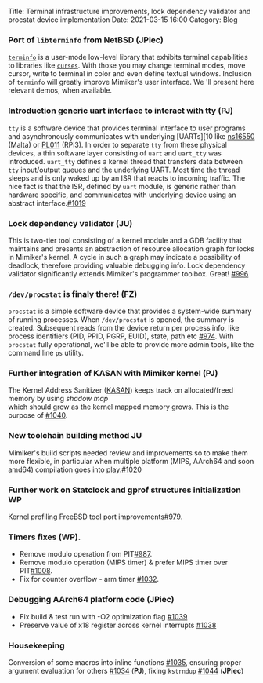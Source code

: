 Title: Terminal infrastructure improvements, lock dependency validator and procstat device implementation 
Date: 2021-03-15 16:00
Category: Blog

### Port of `libterminfo` from NetBSD (**JPiec**)

[`terminfo`][6] is a user-mode low-level library that exhibits terminal capabilities to libraries like [`curses`][7]. With those you may change terminal modes, move cursor, write to terminal in color and even define textual windows. Inclusion of `terminfo` will greatly improve Mimiker's user interface. We   'll present here relevant demos, when available.

### Introduction generic uart interface to interact with tty (**PJ**)

`tty` is a software device that provides terminal interface to user programs and asynchronously communicates with underlying [UARTs][10 like [ns16550][9] (Malta) or [PL011][8] (RPi3). In order to separate `tty` from these physical devices, a thin software layer consisting of `uart` and `uart_tty` was introduced. `uart_tty` defines a kernel thread that transfers data between `tty` input/output queues and the underlying UART. Most time the thread sleeps and is only waked up by an ISR that reacts to incoming traffic. The nice fact is that the ISR, defined by `uart` module, is generic rather than hardware specific, and communicates with underlying device using an abstract interface.[#1019][12]


### Lock dependency validator (**JU**)

This is two-tier tool consisting of a kernel module and a GDB facility that maintains and presents an abstraction of resource allocation graph for locks in Mimiker's kernel.  A cycle in such a graph may indicate a possibility of deadlock, therefore providing valuable debugging info. Lock dependency validator significantly extends Mimiker's programmer toolbox. Great!  [#996][19] 

### `/dev/procstat` is finaly there! (**FZ**)

`procstat` is a simple software device that provides a system-wide summary of running processes. When `/dev/procstat` is opened, the summary is created. Subsequent reads from the device return per process info, like process identifiers (PID, PPID, PGRP, EUID), state, path etc [#974][17]. With `procstat` fully operational, we'll be able to provide more admin tools, like the command line `ps` utility.

### Further integration of KASAN with Mimiker kernel (**PJ**)

The Kernel Address Sanitizer ([KASAN][11]) keeps track on allocated/freed memory by using *shadow map*  
which should grow as the kernel mapped memory grows. This is the purpose of [#1040][13].


### New toolchain building method **JU**
Mimiker's build scripts needed review and improvements so to make them more flexible, in particular when multiple platform (MIPS, AArch64 and soon amd64) compilation goes into play.[#1020][20]


### Further work on Statclock and gprof structures initialization **WP**

Kernel profiling FreeBSD tool port improvements[#979][18].


### Timers fixes (**WP**).

 * Remove modulo operation from PIT[#987][14]. 
 * Remove modulo operation (MIPS timer) & prefer MIPS timer over PIT[#1008][15]. 
 * Fix for counter overflow - arm timer [#1032][16].

### Debugging AArch64 platform code (**JPiec**)

 * Fix build & test run with -O2 optimization flag [#1039][1] 
 * Preserve value of x18 register across kernel interrupts [#1038][5]


### Housekeeping

Conversion of some macros into inline functions [#1035][2], ensuring proper argument evaluation for others [#1034][3] (**PJ**), fixing `kstrndup` [#1044][4] (**JPiec**)




[1]: https://github.com/cahirwpz/mimiker/pull/1039
[2]: https://github.com/cahirwpz/mimiker/pull/1035
[3]: https://github.com/cahirwpz/mimiker/pull/1034
[4]: https://github.com/cahirwpz/mimiker/pull/1044
[5]: https://github.com/cahirwpz/mimiker/pull/1038
[6]: https://man.netbsd.org/terminfo.3
[7]: https://man.netbsd.org/curses.3
[8]: https://developer.arm.com/documentation/ddi0183/g/preface
[9]: https://en.wikipedia.org/wiki/16550_UART
[10]: https://en.wikipedia.org/wiki/Universal_asynchronous_receiver-transmitter
[11]: https://en.wikipedia.org/wiki/AddressSanitizer
[12]: https://github.com/cahirwpz/mimiker/pull/1019
[13]: https://github.com/cahirwpz/mimiker/pull/1040
[14]: https://github.com/cahirwpz/mimiker/pull/987
[15]: https://github.com/cahirwpz/mimiker/pull/1008
[16]: https://github.com/cahirwpz/mimiker/pull/1032
[17]: https://github.com/cahirwpz/mimiker/pull/974
[18]: https://github.com/cahirwpz/mimiker/pull/979
[19]: https://github.com/cahirwpz/mimiker/pull/996
[20]: https://github.com/cahirwpz/mimiker/pull/1020